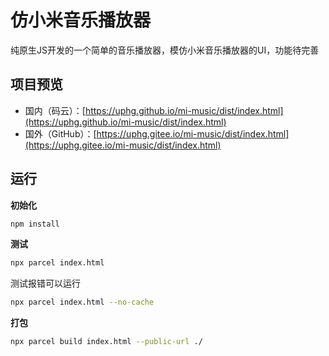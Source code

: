 # 仿小米音乐播放器

纯原生JS开发的一个简单的音乐播放器，模仿小米音乐播放器的UI，功能待完善

## 项目预览

- 国内（码云）：[https://uphg.github.io/mi-music/dist/index.html](https://uphg.github.io/mi-music/dist/index.html)
- 国外（GitHub）：[https://uphg.gitee.io/mi-music/dist/index.html](https://uphg.gitee.io/mi-music/dist/index.html)

## 运行

**初始化**

```sh
npm install
```

**测试**

```sh
npx parcel index.html
```

测试报错可以运行

```sh
npx parcel index.html --no-cache
```

**打包**

```sh
npx parcel build index.html --public-url ./
```
